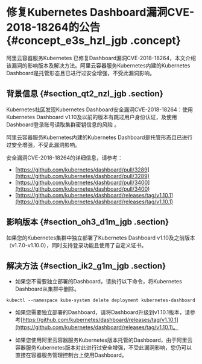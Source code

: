 # 修复Kubernetes Dashboard漏洞CVE-2018-18264的公告 {#concept_e3s_hzl_jgb .concept}

阿里云容器服务Kubernetes 已修复Dashboard漏洞CVE-2018-18264，本文介绍该漏洞的影响版本及解决方法。阿里云容器服务Kubernetes内建的Kubernetes Dashboard是托管形态且已进行过安全增强，不受此漏洞影响。

## 背景信息 {#section_qt2_nzl_jgb .section}

Kubernetes社区发现Kubernetes Dashboard安全漏洞CVE-2018-18264：使用Kubernetes Dashboard v1.10及以前的版本有跳过用户身份认证，及使用Dashboard登录账号读取集群密钥信息的风险 。

阿里云容器服务Kubernetes内建的Kubernetes Dashboard是托管形态且已进行过安全增强，不受此漏洞影响。

安全漏洞CVE-2018-18264的详细信息，请参考：

-   [https://github.com/kubernetes/dashboard/pull/3289](https://github.com/kubernetes/dashboard/pull/3289)
-   [https://github.com/kubernetes/dashboard/pull/3400](https://github.com/kubernetes/dashboard/pull/3400)
-   [https://github.com/kubernetes/dashboard/releases/tag/v1.10.1](https://github.com/kubernetes/dashboard/releases/tag/v1.10.1)

## 影响版本 {#section_oh3_d1m_jgb .section}

如果您的Kubernetes集群中独立部署了Kubernetes Dashboard v1.10及之前版本（v1.7.0-v1.10.0），同时支持登录功能且使用了自定义证书。

## 解决方法 {#section_ik2_g1m_jgb .section}

-   如果您不需要独立部署的Dashboard，请执行以下命令，将Kubernetes Dashboard从集群中删除。

``` {#codeblock_ee4_l0o_pgr}
kubectl --namespace kube-system delete deployment kubernetes-dashboard
```

-   如果您需要独立部署的Dashboard，请将Dashboard升级到v1.10.1版本，请参考[https://github.com/kubernetes/dashboard/releases/tag/v1.10.1](https://github.com/kubernetes/dashboard/releases/tag/v1.10.1)。

-   如果您使用阿里云容器服务Kubernetes版本托管的Dashboard，由于阿里云容器服务Kubernetes版本对此进行过安全增强，不受此漏洞影响，您仍可以直接在容器服务管理控制台上使用Dashboard。



